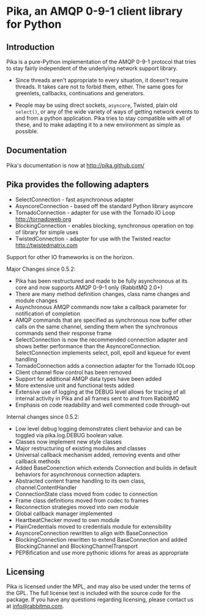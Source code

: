 # Pika, an AMQP 0-9-1 client library for Python

## Introduction

Pika is a pure-Python implementation of the AMQP 0-9-1 protocol that tries
to stay fairly independent of the underlying network support library.

 * Since threads aren't appropriate to every situation, it doesn't
   require threads. It takes care not to forbid them, either. The same
   goes for greenlets, callbacks, continuations and generators.

 * People may be using direct sockets, `asyncore`, Twisted, plain old
   `select()`, or any of the wide variety of ways of getting network
   events to and from a python application. Pika tries to stay
   compatible with all of these, and to make adapting it to a new
   environment as simple as possible.

## Documentation

Pika's documentation is now at http://pika.github.com/

## Pika provides the following adapters

 * SelectConnection   - fast asynchronous adapter
 * AsyncoreConnection - based off the standard Python library asyncore
 * TornadoConnection  - adapter for use with the Tornado IO Loop http://tornadoweb.org
 * BlockingConnection - enables blocking, synchronous operation on top of library for simple uses
 * TwistedConnection  - adapter for use with the Twisted reactor http://twistedmatrix.com

Support for other IO frameworks is on the horizon.

Major Changes since 0.5.2:

 * Pika has been restructured and made to be fully asynchronous at its core and now supports AMQP 0-9-1 only (RabbitMQ 2.0+)
 * There are many method definition changes, class name changes and module changes
 * Asynchronous AMQP commands now take a callback parameter for notification of completion
 * AMQP commands that are specified as synchronous now buffer other calls on the same channel, sending them when the synchronous commands send their response frame
 * SelectConnection is now the recommended connection adapter and shows better performance than the AsyncoreConnection. SelectConnection implements select, poll, epoll and kqueue for event handling
 * TornadoConnection adds a connection adapter for the Tornado IOLoop
 * Client channel flow control has been removed
 * Support for additional AMQP data types have been added
 * More extensive unit and functional tests added
 * Extensive use of logging at the DEBUG level allows for tracing of all internal activity in Pika and all frames sent to and from RabbitMQ
 * Emphasis on code readability and well commented code through-out

Internal changes since 0.5.2:

 * Low level debug logging demonstrates client behavior and can be toggled via
   pika.log.DEBUG boolean value.
 * Classes now implement new style classes
 * Major restructuring of existing modules and classes
 * Universal callback mechanism added, removing events and other callback
   methods
 * Added BaseConenction which extends Connection and builds in default behaviors
   for asynchronous connection adapters.
 * Abstracted content frame handling to its own class, channel.ContentHandler
 * ConnectionState class moved from codec to connection
 * Frame class definitions moved from codec to frames
 * Reconnection strategies moved into own module
 * Global callback manager implemented
 * HeartbeatChecker moved to own module
 * PlainCredentials moved to credentials module for extensibility
 * AsyncoreConnection rewritten to align with BaseConnection
 * BlockingConnection rewritten to extend BaseConnection and added BlockingChannel and BlockingChannelTransport
 * PEP8ification and use more pythonic idioms for areas as appropriate

## Licensing

Pika is licensed under the MPL, and may also be used under the terms
of the GPL. The full license text is included with the source code for
the package. If you have any questions regarding licensing, please
contact us at <info@rabbitmq.com>.
